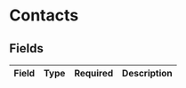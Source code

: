 # Contacts


## Fields

| Field       | Type        | Required    | Description |
| ----------- | ----------- | ----------- | ----------- |